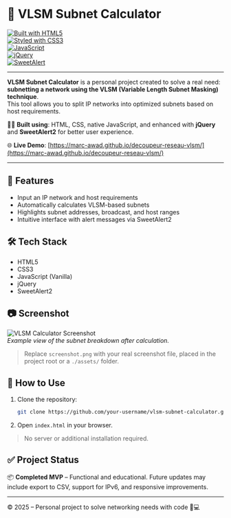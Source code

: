 # 🧮 VLSM Subnet Calculator

[![Built with HTML5](https://img.shields.io/badge/Built%20with-HTML5-E34F26?logo=html5&logoColor=white)](https://developer.mozilla.org/en-US/docs/Web/HTML)  
[![Styled with CSS3](https://img.shields.io/badge/Styled%20with-CSS3-1572B6?logo=css3&logoColor=white)](https://developer.mozilla.org/en-US/docs/Web/CSS)  
[![JavaScript](https://img.shields.io/badge/Vanilla%20JS-JavaScript-F7DF1E?logo=javascript&logoColor=black)](https://developer.mozilla.org/en-US/docs/Web/JavaScript)  
[![jQuery](https://img.shields.io/badge/Library-jQuery-0769AD?logo=jquery&logoColor=white)](https://jquery.com/)  
[![SweetAlert](https://img.shields.io/badge/Alert%20UI-SweetAlert2-FF5C5C?logo=alert&logoColor=white)](https://sweetalert2.github.io/)

---

**VLSM Subnet Calculator** is a personal project created to solve a real need: **subnetting a network using the VLSM (Variable Length Subnet Masking) technique**.  
This tool allows you to split IP networks into optimized subnets based on host requirements.

🧑‍💻 **Built using**: HTML, CSS, native JavaScript, and enhanced with **jQuery** and **SweetAlert2** for better user experience.

🌐 **Live Demo**: [https://marc-awad.github.io/decoupeur-reseau-vlsm/](https://marc-awad.github.io/decoupeur-reseau-vlsm/)

---

## 🚀 Features

- Input an IP network and host requirements
- Automatically calculates VLSM-based subnets
- Highlights subnet addresses, broadcast, and host ranges
- Intuitive interface with alert messages via SweetAlert2

## 🛠️ Tech Stack

- HTML5  
- CSS3  
- JavaScript (Vanilla)  
- jQuery  
- SweetAlert2

## 📷 Screenshot

![VLSM Calculator Screenshot](![image](https://github.com/user-attachments/assets/349c93e8-8fa0-4256-ad67-7736ae2e8da2)
)  
*Example view of the subnet breakdown after calculation.*

> Replace `screenshot.png` with your real screenshot file, placed in the project root or a `./assets/` folder.

## 📁 How to Use

1. Clone the repository:  
   ```bash
   git clone https://github.com/your-username/vlsm-subnet-calculator.git
    ```
2. Open `index.html` in your browser.

> No server or additional installation required.

## ✅ Project Status  
📦 **Completed MVP** – Functional and educational. Future updates may include export to CSV, support for IPv6, and responsive improvements.

---

© 2025 – Personal project to solve networking needs with code 🧠💻

